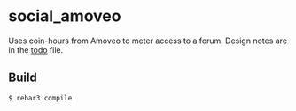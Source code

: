 social_amoveo
=====

Uses coin-hours from Amoveo to meter access to a forum.
Design notes are in the [todo](todo) file.


Build
-----

    $ rebar3 compile
